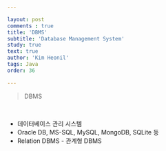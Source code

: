 ```yaml
---

layout: post
comments : true
title: 'DBMS'
subtitle: 'Database Management System'
study: true
text: true
author: 'Kim Heonil'
tags: Java
order: 36

---
```


> DBMS

<br>

- 데이터베이스 관리 시스템
- Oracle DB, MS-SQL, MySQL, MongoDB, SQLite 등
- Relation DBMS - 관계형 DBMS


<br><br>